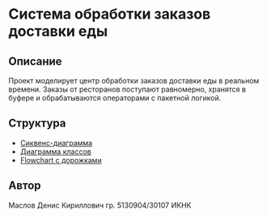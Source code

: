 # Система обработки заказов доставки еды

## Описание
Проект моделирует центр обработки заказов доставки еды в реальном времени. Заказы от ресторанов поступают равномерно, хранятся в буфере и обрабатываются операторами с пакетной логикой.

## Структура
- [Сиквенс-диаграмма](https://github.com/Extra555/APS/blob/main/sequence_diagram.png)
- [Диаграмма классов](https://github.com/Extra555/APS/blob/main/class_diagram.png)
- [Flowchart с дорожками](https://github.com/Extra555/APS/blob/main/flowchart.png)

## Автор
Маслов Денис Кириллович
гр. 5130904/30107
ИКНК
